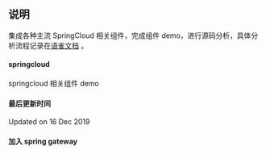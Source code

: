 ## 说明
集成各种主流 SpringCloud 相关组件，完成组件 demo，进行源码分析，具体分析流程记录在[语雀文档](https://www.yuque.com/mg12180) 。

#### springcloud
springcloud 相关组件 demo

#### 最后更新时间
Updated on 16 Dec 2019

#### 加入 spring gateway
